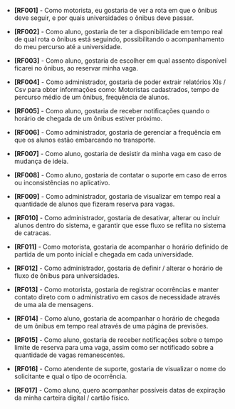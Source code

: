 - **[RF001]** - Como motorista, eu gostaria de ver a rota em que o ônibus deve seguir, e por quais universidades o ônibus deve passar.

- **[RF002]** - Como aluno, gostaria de ter a disponibilidade em tempo real de qual rota o ônibus está seguindo, possibilitando o acompanhamento do meu percurso até a universidade.

- **[RF003]** - Como aluno, gostaria de escolher em qual assento disponível ficarei no ônibus, ao reservar minha vaga.

- **[RF004]** - Como administrador, gostaria de poder extrair relatórios Xls / Csv para obter informações como: Motoristas cadastrados, tempo de percurso médio de um ônibus, frequência de alunos.

- **[RF005]** - Como aluno, gostaria de receber notificações quando o horário de chegada de um ônibus estiver próximo.

- **[RF006]** - Como administrador, gostaria de gerenciar a frequência em que os alunos estão embarcando no transporte.

- **[RF007]** - Como aluno, gostaria de desistir da minha vaga em caso de mudança de ideia.

- **[RF008]** - Como aluno, gostaria de contatar o suporte em caso de erros ou inconsistências no aplicativo.

- **[RF009]** - Como administrador, gostaria de visualizar em tempo real a quantidade de alunos que fizeram reserva para vagas.

- **[RF010]** - Como administrador, gostaria de desativar, alterar ou incluir alunos dentro do sistema, e garantir que esse fluxo se reflita no sistema de catracas.

- **[RF011]** - Como motorista, gostaria de acompanhar o horário definido de partida de um ponto inicial e chegada em cada universidade.

- **[RF012]** - Como administrador, gostaria de definir / alterar o horário de fluxo de ônibus para universidades.

- **[RF013]** - Como motorista, gostaria de registrar ocorrências e manter contato direto com o administrativo em casos de necessidade através de uma ala de mensagens.

- **[RF014]** - Como aluno, gostaria de acompanhar o horário de chegada de um ônibus em tempo real através de uma página de previsões.

- **[RF015]** - Como aluno, gostaria de receber notificações sobre o tempo limite de reserva para uma vaga, assim como ser notificado sobre a quantidade de vagas remanescentes.

- **[RF016]** - Como atendente de suporte, gostaria de visualizar o nome do solicitante e qual o tipo de ocorrência.

- **[RF017]** - Como aluno, quero acompanhar possíveis datas de expiração da minha carteira digital / cartão físico.
